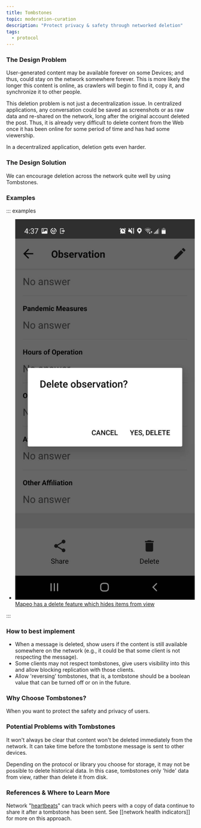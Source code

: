 ```yaml
---
title: Tombstones
topic: moderation-curation
description: "Protect privacy & safety through networked deletion"
tags:
  - protocol
---
```


### The Design Problem

User-generated content may be available forever on some Devices; and thus, could stay on the network somewhere forever. This is more likely the longer this content is online, as crawlers will begin to find it, copy it, and synchronize it to other people.

This deletion problem is not just a decentralization issue. In centralized applications, any conversation could be saved as screenshots or as raw data and re-shared on the network, long after the original account deleted the post. Thus, it is already very difficult to delete content from the Web once it has been online for some period of time and has had some viewership.

In a decentralized application, deletion gets even harder.

### The Design Solution

We can encourage deletion across the network quite well by using Tombstones.

### Examples

::: examples

- [![Tombstones in Mapeo](mapeo.png) Mapeo has a delete feature which hides items from view](mapeo.png)

:::

### How to best implement

- When a message is deleted, show users if the content is still available somewhere on the network (e.g., it could be that some client is not respecting the message).
- Some clients may not respect tombstones, give users visibility into this and allow blocking replication with those clients.
- Allow 'reversing' tombstones, that is, a tombstone should be a boolean value that can be turned off or on in the future.

### Why Choose Tombstones?

When you want to protect the safety and privacy of users.

### Potential Problems with Tombstones

It won't always be clear that content won't be deleted immediately from the network. It can take time before the tombstone message is sent to other devices.

Depending on the protocol or library you choose for storage, it may not be possible to delete historical data. In this case, tombstones only 'hide' data from view, rather than delete it from disk.

### References & Where to Learn More

Network "[heartbeats](<https://en.wikipedia.org/wiki/Heartbeat_(computing)>)" can track which peers with a copy of data continue to share it after a tombstone has been sent. See [[network health indicators]] for more on this approach.
